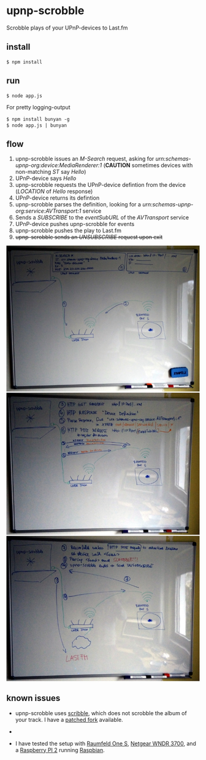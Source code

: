 # upnp-scrobble

Scrobble plays of your UPnP-devices to Last.fm

## install
    $ npm install

## run
    $ node app.js

For pretty logging-output

    $ npm install bunyan -g
    $ node app.js | bunyan

## flow

1. upnp-scrobble issues an *M-Search* request, asking for *urn:schemas-upnp-org:device:MediaRenderer:1* (**CAUTION** sometimes devices with non-matching *ST* say *Hello*)
2. UPnP-device says *Hello*
3. upnp-scrobble requests the UPnP-device defintion from the device (*LOCATION* of *Hello* 
response)
4. UPnP-device returns its defintion
5. upnp-scrobble parses the definition, looking for a *urn:schemas-upnp-org:service:AVTransport:1* service
6. Sends a *SUBSCRIBE* to the *eventSubURL* of the *AVTransport* service
7. UPnP-device pushes upnp-scrobble for events
8. upnp-scrobble pushes the play to Last.fm
9. ~~upnp-scrobble sends an *UNSUBSCRIBE* request upon exit~~

![](assets/slide01.jpg)
![](assets/slide02.jpg)
![](assets/slide03.jpg)

## known issues

- upnp-scrobble uses [scribble](https://github.com/TerrordactylDesigns/scribble), which does not scrobble the album of your track. I have a [patched fork](https://github.com/dittodhole/scribble) available.
- ~~~~Sometimes~~ On a regular basis the UPnP-device does not send events. I am still investigating this very issue.~~ Please use the `subscriptionTimeoutInSeconds` configuration parameter, which sould be increased if you see missing notifications.
- I have tested the setup with [Raumfeld One S](www.teufelaudio.com/raumfeld-audio-streaming/raumfeld-one-s-p14713.html), [Netgear WNDR 3700](www.netgear.com/home/products/networking/wifi-routers/wndr3700.aspx), and a [Raspberry PI 2](https://www.raspberrypi.org/products/raspberry-pi-2-model-b/) running [Raspbian](https://www.raspbian.org/).